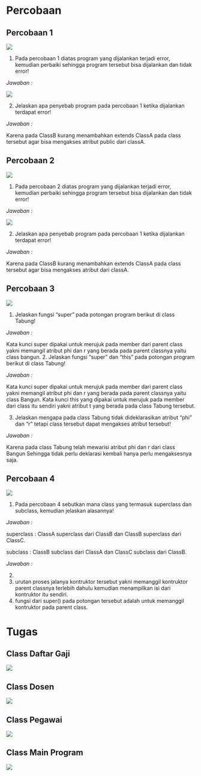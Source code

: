 # Percobaan 
## Percobaan 1

<img src="img/o1.png" />

1. Pada percobaan 1 diatas program yang dijalankan terjadi error, kemudian perbaiki sehingga
program tersebut bisa dijalankan dan tidak error!

*Jawaban :*

<img src="img/c1.png" />


2. Jelaskan apa penyebab program pada percobaan 1 ketika dijalankan terdapat error!

*Jawaban :*

Karena pada ClassB kurang menambahkan extends ClassA pada class tersebut agar bisa mengakses atribut public dari classA. 

## Percobaan 2

<img src="img/o1.png" />


1. Pada percobaan 2 diatas program yang dijalankan terjadi error, kemudian perbaiki sehingga
program tersebut bisa dijalankan dan tidak error!

*Jawaban :*

<img src="img/c2.png" />


2. Jelaskan apa penyebab program pada percobaan 1 ketika dijalankan terdapat error!

*Jawaban :*

Karena pada ClassB kurang menambahkan extends ClassA pada class tersebut agar bisa mengakses atribut dari classA. 

## Percobaan 3

<img src="img/o2.png" />


1. Jelaskan fungsi “super” pada potongan program berikut di class Tabung!

*Jawaban :*

Kata kunci super dipakai untuk merujuk pada member dari parent class yakni memangil atribut phi dan r yang berada pada parent classnya yaitu class bangun.
2. Jelaskan fungsi “super” dan “this” pada potongan program berikut di class Tabung!

*Jawaban :*

Kata kunci super dipakai untuk merujuk pada member dari parent class yakni memangil atribut phi dan r yang berada pada parent classnya yaitu class Bangun.
Kata kunci this yang dipakai untuk merujuk pada member dari class itu sendiri yakni atribut t yang berada pada class Tabung tersebut. 

3. Jelaskan mengapa pada class Tabung tidak dideklarasikan atribut “phi” dan “r” tetapi class tersebut dapat mengakses atribut tersebut!

*Jawaban :*

Karena pada class Tabung telah mewarisi atribut phi dan r dari class Bangun Sehingga tidak perlu deklarasi kembali hanya perlu mengaksesnya saja.


## Percobaan 4

<img src="img/o3.png" />


1. Pada percobaan 4 sebutkan mana class yang termasuk superclass dan subclass, kemudian
jelaskan alasannya!

*Jawaban :*

superclass : ClassA superclass dari ClassB dan ClassB superclass dari ClassC.

subclass : ClassB subclass dari ClassA dan ClassC subclass dari ClassB.

*Jawaban :*

2.
3. urutan proses jalanya kontruktor tersebut yakni memanggil kontruktor parent classnya terlebih dahulu kemudian menampilkan isi dari kontruktor itu sendiri.
4. fungsi dari super() pada potongan tersebut adalah untuk memanggil kontruktor pada parent class.



# Tugas
## Class Daftar Gaji
<img src="img/dg.png" />

## Class Dosen
<img src="img/d.png" />

## Class Pegawai
<img src="img/p.png" />

## Class Main Program
<img src="img/t.png" />

